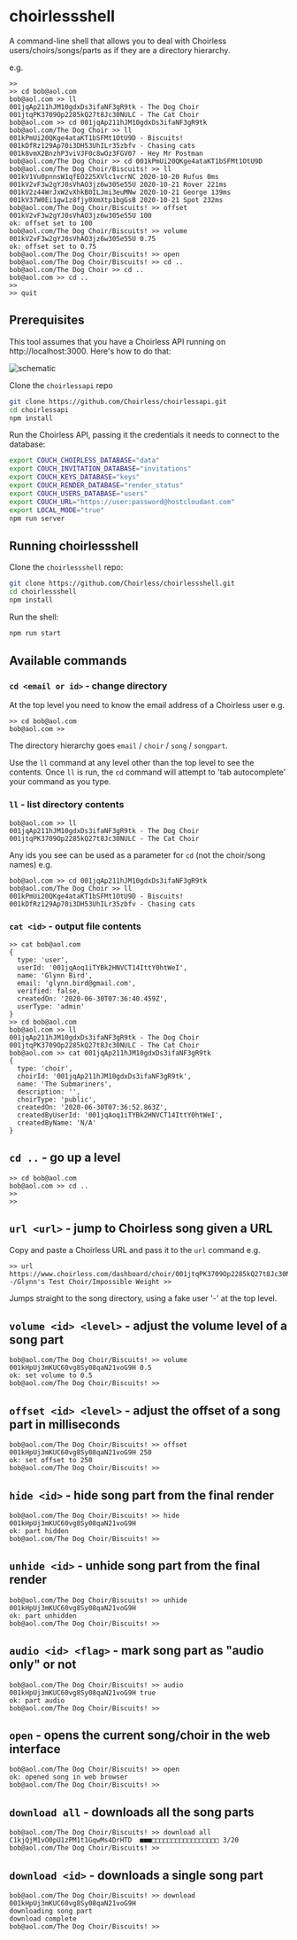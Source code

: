 # choirlessshell

A command-line shell that allows you to deal with Choirless users/choirs/songs/parts as if they are a directory hierarchy.

e.g.

```
>> 
>> cd bob@aol.com
bob@aol.com >> ll
001jqAp211hJM10gdxDs3ifaNF3gR9tk - The Dog Choir
001jtqPK3709Op2285kQ27t8Jc30NULC - The Cat Choir
bob@aol.com >> cd 001jqAp211hJM10gdxDs3ifaNF3gR9tk
bob@aol.com/The Dog Choir >> ll
001kPmUi20QKge4ataKT1bSFMt1OtU9D - Biscuits!
001kDfRz129Ap70i3DH53UhILr35zbfv - Chasing cats
001k8vmX2BnzhP3viVJF0c8wOz3FGV07 - Hey Mr Postman
bob@aol.com/The Dog Choir >> cd 001kPmUi20QKge4ataKT1bSFMt1OtU9D
bob@aol.com/The Dog Choir/Biscuits! >> ll
001kV1Vu0pnnsW1qfEO225XVlc1vcrNC 2020-10-20 Rufus 0ms
001kV2vF3w2gYJ0sVhAO3jz6w305e55U 2020-10-21 Rover 221ms
001kV2z44WrJxW2vXhkB0ILJmi3euMNw 2020-10-21 George 139ms
001kV37W0Ei1gw1z8fjy0XmXtp1bgGsB 2020-10-21 Spot 232ms
bob@aol.com/The Dog Choir/Biscuits! >> offset 001kV2vF3w2gYJ0sVhAO3jz6w305e55U 100
ok: offset set to 100
bob@aol.com/The Dog Choir/Biscuits! >> volume 001kV2vF3w2gYJ0sVhAO3jz6w305e55U 0.75
ok: offset set to 0.75
bob@aol.com/The Dog Choir/Biscuits! >> open
bob@aol.com/The Dog Choir/Biscuits! >> cd ..
bob@aol.com/The Dog Choir >> cd ..
bob@aol.com >> cd ..
>>
>> quit
```

## Prerequisites

This tool assumes that you have a Choirless API running on http://localhost:3000. Here's how to do that:

![schematic](https://github.com/Choirless/choirlessshell/blob/main/choirlessshell.png?raw=true)

Clone the `choirlessapi` repo

```sh
git clone https://github.com/Choirless/choirlessapi.git
cd choirlessapi
npm install
```

Run the Choirless API, passing it the credentials it needs to connect to the database:

```sh
export COUCH_CHOIRLESS_DATABASE="data"
export COUCH_INVITATION_DATABASE="invitations"
export COUCH_KEYS_DATABASE="keys"
export COUCH_RENDER_DATABASE="render_status"
export COUCH_USERS_DATABASE="users"
export COUCH_URL="https://user:password@hostcloudant.com"
export LOCAL_MODE="true"
npm run server
```

## Running choirlessshell

Clone the `choirlessshell` repo:

```sh
git clone https://github.com/Choirless/choirlessshell.git
cd choirlessshell
npm install
```

Run the shell:

```sh
npm run start
```

## Available commands

### `cd <email or id>` - change directory

At the top level you need to know the email address of a Choirless user e.g.

```
>> cd bob@aol.com
bob@aol.com >>
```

The directory hierarchy goes `email` / `choir` / `song` / `songpart`.

Use the `ll` command at any level other than the top level to see the contents. Once `ll` is run, the `cd` command will attempt to 'tab autocomplete' your command as you type.

### `ll` - list directory contents

```
bob@aol.com >> ll
001jqAp211hJM10gdxDs3ifaNF3gR9tk - The Dog Choir
001jtqPK3709Op2285kQ27t8Jc30NULC - The Cat Choir
```

Any ids you see can be used as a parameter for `cd` (not the choir/song names) e.g.

```
bob@aol.com >> cd 001jqAp211hJM10gdxDs3ifaNF3gR9tk
bob@aol.com/The Dog Choir >> ll
001kPmUi20QKge4ataKT1bSFMt1OtU9D - Biscuits!
001kDfRz129Ap70i3DH53UhILr35zbfv - Chasing cats
```
### `cat <id>` - output file contents

```
>> cat bob@aol.com
{
  type: 'user',
  userId: '001jqAoq1iTYBk2HNVCT14IttY0htWeI',
  name: 'Glynn Bird',
  email: 'glynn.bird@gmail.com',
  verified: false,
  createdOn: '2020-06-30T07:36:40.459Z',
  userType: 'admin'
}
>> cd bob@aol.com
bob@aol.com >> ll
001jqAp211hJM10gdxDs3ifaNF3gR9tk - The Dog Choir
001jtqPK3709Op2285kQ27t8Jc30NULC - The Cat Choir
bob@aol.com >> cat 001jqAp211hJM10gdxDs3ifaNF3gR9tk
{
  type: 'choir',
  choirId: '001jqAp211hJM10gdxDs3ifaNF3gR9tk',
  name: 'The Submariners',
  description: '',
  choirType: 'public',
  createdOn: '2020-06-30T07:36:52.863Z',
  createdByUserId: '001jqAoq1iTYBk2HNVCT14IttY0htWeI',
  createdByName: 'N/A'
}
```

## `cd ..` - go up a level

```
>> cd bob@aol.com
bob@aol.com >> cd ..
>>
>>
```

## `url <url>` - jump to Choirless song given a URL

Copy and paste a Choirless URL and pass it to the `url` command e.g.

```
>> url https://www.choirless.com/dashboard/choir/001jtqPK3709Op2285kQ27t8Jc30NULC/song/001kHpAg2p3kJq219ZwO3pU34l2khPgK
-/Glynn's Test Choir/Impossible Weight >>
```

Jumps straight to the song directory, using a fake user '-' at the top level.

## `volume <id> <level>` - adjust the volume level of a song part

```
bob@aol.com/The Dog Choir/Biscuits! >> volume 001kHpUj3mKUC60vg8Sy08qaN21voG9H 0.5
ok: set volume to 0.5
bob@aol.com/The Dog Choir/Biscuits! >>
```

## `offset <id> <level>` - adjust the offset of a song part in milliseconds

```
bob@aol.com/The Dog Choir/Biscuits! >> offset 001kHpUj3mKUC60vg8Sy08qaN21voG9H 250
ok: set offset to 250
bob@aol.com/The Dog Choir/Biscuits! >>
```

## `hide <id>` - hide song part from the final render

```
bob@aol.com/The Dog Choir/Biscuits! >> hide 001kHpUj3mKUC60vg8Sy08qaN21voG9H
ok: part hidden
bob@aol.com/The Dog Choir/Biscuits! >>
```

## `unhide <id>` - unhide song part from the final render

```
bob@aol.com/The Dog Choir/Biscuits! >> unhide 001kHpUj3mKUC60vg8Sy08qaN21voG9H
ok: part unhidden
bob@aol.com/The Dog Choir/Biscuits! >>
```

## `audio <id> <flag>` - mark song part as "audio only" or not

```
bob@aol.com/The Dog Choir/Biscuits! >> audio 001kHpUj3mKUC60vg8Sy08qaN21voG9H true
ok: part audio
bob@aol.com/The Dog Choir/Biscuits! >>
```

## `open` - opens the current song/choir in the web interface

```
bob@aol.com/The Dog Choir/Biscuits! >> open
ok: opened song in web browser
bob@aol.com/The Dog Choir/Biscuits! >>
```

## `download all` - downloads all the song parts

```
bob@aol.com/The Dog Choir/Biscuits! >> download all
C1kjQjM1vO0pU1zPM1t1GqwMs4DrHTD  ■■■□□□□□□□□□□□□□□□□□ 3/20
bob@aol.com/The Dog Choir/Biscuits! >>
```

## `download <id>` - downloads a single song part

```
bob@aol.com/The Dog Choir/Biscuits! >> download 001kHpUj3mKUC60vg8Sy08qaN21voG9H
downloading song part
download complete
bob@aol.com/The Dog Choir/Biscuits! >>
```
